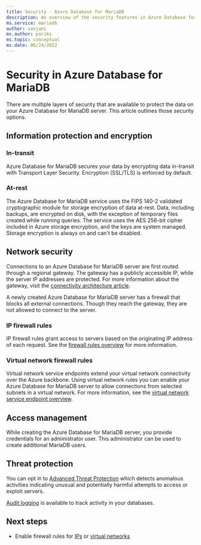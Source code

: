 ```yaml
---
title: Security - Azure Database for MariaDB
description: An overview of the security features in Azure Database for MariaDB.
ms.service: mariadb
author: savjani
ms.author: pariks
ms.topic: conceptual
ms.date: 06/24/2022
---
```


# Security in Azure Database for MariaDB

There are multiple layers of security that are available to protect the data on your Azure Database for MariaDB server. This article outlines those security options.

## Information protection and encryption

### In-transit

Azure Database for MariaDB secures your data by encrypting data in-transit with Transport Layer Security. Encryption (SSL/TLS) is enforced by default.

### At-rest

The Azure Database for MariaDB service uses the FIPS 140-2 validated cryptographic module for storage encryption of data at-rest. Data, including backups, are encrypted on disk, with the exception of temporary files created while running queries. The service uses the AES 256-bit cipher included in Azure storage encryption, and the keys are system managed. Storage encryption is always on and can't be disabled.

## Network security

Connections to an Azure Database for MariaDB server are first routed through a regional gateway. The gateway has a publicly accessible IP, while the server IP addresses are protected. For more information about the gateway, visit the [connectivity architecture article](concepts-connectivity-architecture.md).

A newly created Azure Database for MariaDB server has a firewall that blocks all external connections. Though they reach the gateway, they are not allowed to connect to the server.

### IP firewall rules

IP firewall rules grant access to servers based on the originating IP address of each request. See the [firewall rules overview](concepts-firewall-rules.md) for more information.

### Virtual network firewall rules

Virtual network service endpoints extend your virtual network connectivity over the Azure backbone. Using virtual network rules you can enable your Azure Database for MariaDB server to allow connections from selected subnets in a virtual network. For more information, see the [virtual network service endpoint overview](concepts-data-access-security-vnet.md).

## Access management

While creating the Azure Database for MariaDB server, you provide credentials for an administrator user. This administrator can be used to create additional MariaDB users.

## Threat protection

You can opt in to [Advanced Threat Protection](../security-center/defender-for-databases-introduction.md) which detects anomalous activities indicating unusual and potentially harmful attempts to access or exploit servers.

[Audit logging](concepts-audit-logs.md) is available to track activity in your databases.

## Next steps

- Enable firewall rules for [IPs](concepts-firewall-rules.md) or [virtual networks](concepts-data-access-security-vnet.md)
